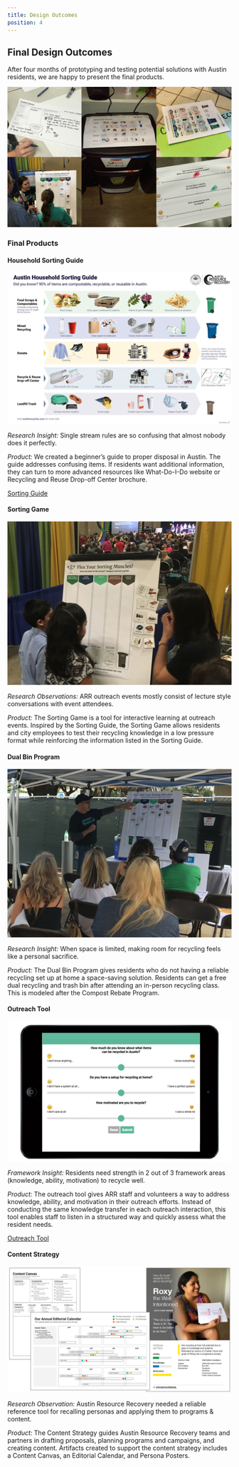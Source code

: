 ```yaml
---
title: Design Outcomes
position: 4
---
```


## Final Design Outcomes

After four months of prototyping and testing potential solutions with Austin residents, we are happy to present the final products.

![FinalProductsCollage.jpg](/uploads/FinalProductsCollage.jpg)

### Final Products

#### Household Sorting Guide

![SortGuide_FinalPoster.jpg](/uploads/SortGuide_FinalPoster.jpg)

*Research Insight:* Single stream rules are so confusing that almost nobody does it perfectly.

*Product:* We created a beginner’s guide to proper disposal in Austin. The guide addresses confusing items. If residents want additional information, they can turn to more advanced resources like What-Do-I-Do website or Recycling and Reuse Drop-off Center brochure.

[Sorting Guide](https://drive.google.com/file/d/0B1h7yUJL74THS3JQVm5GYm9HSkE/view?usp=sharing)

#### Sorting Game

![SortingGame2.jpg](/uploads/SortingGame2.jpg)

*Research Observations:* ARR outreach events mostly consist of lecture style conversations with event attendees.

*Product:* The Sorting Game is a tool for interactive learning at outreach events. Inspired by the Sorting Guide, the Sorting Game allows residents and city employees to test their recycling knowledge in a low pressure format while reinforcing the information listed in the Sorting Guide.

#### Dual Bin Program

![DualBinProgram2.jpg](/uploads/DualBinProgram2.jpg)

*Research Insight:* When space is limited, making room for recycling feels like a personal sacrifice.

*Product:* The Dual Bin Program gives residents who do not having a reliable recycling set up at home a space-saving solution. Residents can get a free dual recycling and trash bin after attending an in-person recycling class. This is modeled after the Compost Rebate Program.

#### Outreach Tool

![OutreachTool_Ipad.jpg](/uploads/OutreachTool_Ipad.jpg)

*Framework Insight:* Residents need strength in 2 out of 3 framework areas (knowledge, ability, motivation) to recycle well.

*Product:* The outreach tool gives ARR staff and volunteers a way to address knowledge, ability, and motivation in their outreach efforts. Instead of conducting the same knowledge transfer in each outreach interaction, this tool enables staff to listen in a structured way and quickly assess what the resident needs.

[Outreach Tool](https://cityofaustin.github.io/arr-outreach-tool/)

#### Content Strategy 

![ContentStrategyAssets.png](/uploads/ContentStrategyAssets.png)

*Research Observation:* Austin Resource Recovery needed a reliable reference tool for recalling personas and applying them to programs & content. 

*Product:* The Content Strategy guides Austin Resource Recovery teams and partners in drafting proposals, planning programs and campaigns, and creating content. Artifacts created to support the content strategy includes a Content Canvas, an Editorial Calendar, and Persona Posters. 


